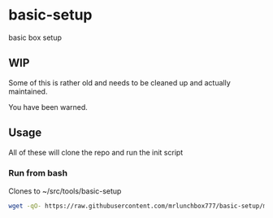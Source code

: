 # basic-setup
basic box setup

## WIP

Some of this is rather old and needs to be cleaned up and actually maintained.

You have been warned.

## Usage

All of these will clone the repo and run the init script

### Run from bash

Clones to ~/src/tools/basic-setup

```bash
wget -qO- https://raw.githubusercontent.com/mrlunchbox777/basic-setup/main/basic-setup.sh | bash
```
